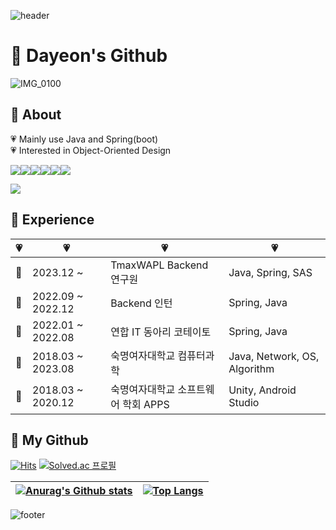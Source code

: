 ![header](https://capsule-render.vercel.app/api?type=waving&color=ffdbe7&height=155&section=header&fontColor=ffffff&descSize=30&descAlignY=30)  

# 🌸 Dayeon's Github
![IMG_0100](https://github.com/user-attachments/assets/4c51b544-d6e0-4061-b192-d602eb8d8d1d)

## 🌸 About

💗 Mainly use Java and Spring(boot)  
💗 Interested in Object-Oriented Design

<div>
<img src="https://img.shields.io/badge/Spring-6DB33F?style=flat-square&logo=Spring&logoColor=white"/><img src="https://img.shields.io/badge/SpringBoot-6DB33F?style=flat-square&logo=springboot&logoColor=white"/><img src="https://img.shields.io/badge/Java-007396?style=flat-square&logo=openjdk&logoColor=white"/><img src="https://img.shields.io/badge/MySQL-4479A1?style=flat-square&logo=mysql&logoColor=white"><img src="https://img.shields.io/badge/Git-F05032?style=flat-square&logo=Git&logoColor=white"><img src="https://img.shields.io/badge/AndroidStudio-3DDC84?style=flat-square&logo=Android Studio&logoColor=white">
<br/>

<a href = "https://namolbbaemi-mori.tistory.com"><img src="https://img.shields.io/badge/TechBlog-facddc?style=flat-square&logo=theconversation&logoColor=white"/></a>

</div>


## 🌸 Experience

|  💗  |    💗   |   💗   |   💗   | 
| ----- | ------------------- | ---- | ---- |
|  🌸  |  2023.12 ~  | TmaxWAPL Backend 연구원 | Java, Spring, SAS |
|  🌸  |  2022.09 ~ 2022.12 | Backend 인턴 | Spring, Java |
|  🌸  |  2022.01 ~ 2022.08 | 연합 IT 동아리 코테이토 | Spring, Java |
|  🌸  |  2018.03 ~  2023.08 | 숙명여자대학교 컴퓨터과학 | Java, Network, OS, Algorithm |
|  🌸  |  2018.03 ~ 2020.12 | 숙명여자대학교 소프트웨어 학회 APPS | Unity, Android Studio |


## 🌸 My Github 
[![Hits](https://hits.seeyoufarm.com/api/count/incr/badge.svg?url=https%3A%2F%2Fgithub.com%2Fgjbae1212%2Fhit-counter&count_bg=%23FFC2DD&title_bg=%23FFACD0&icon=spring.svg&icon_color=%23FFFFFF&title=hits&edge_flat=false)](https://hits.seeyoufarm.com) [![Solved.ac
프로필](http://mazassumnida.wtf/api/mini/generate_badge?boj=dayeon504)](https://solved.ac/dayeon504)


| [![Anurag's Github stats](https://github-readme-stats.vercel.app/api?username=dayeondayeon&count_private=true&show_icons=true&include_all_commits=true&title_color=FFACD0&hide_rank=true&icon_color=FFACD0)](https://github.com/anuraghazra/github-readme-stats) | [![Top Langs](https://github-readme-stats.vercel.app/api/top-langs/?username=dayeondayeon&layout=compact&hide=c%23&title_color=FFACD0)](https://github.com/anuraghazra/github-readme-stats) |
| --- | -- |


![footer](https://capsule-render.vercel.app/api?type=waving&color=ffdbe7&height=175&section=footer&reversal=true)
